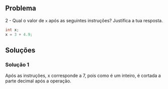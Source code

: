 ﻿## Problema

2 - Qual o valor de `x` após as seguintes instruções? Justifica a tua
resposta.

```c
int x;
x = 3 + 4.9;
```

## Soluções

### Solução 1

Após as instruções, x corresponde a 7, pois como é um inteiro, é cortada a parte decimal após a operação.

